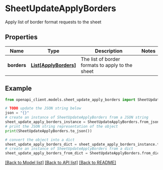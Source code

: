 # SheetUpdateApplyBorders

Apply list of border format requests to the sheet

## Properties

Name | Type | Description | Notes
------------ | ------------- | ------------- | -------------
**borders** | [**List[ApplyBorders]**](ApplyBorders.md) | The list of border formats to apply to the sheet | 

## Example

```python
from openapi_client.models.sheet_update_apply_borders import SheetUpdateApplyBorders

# TODO update the JSON string below
json = "{}"
# create an instance of SheetUpdateApplyBorders from a JSON string
sheet_update_apply_borders_instance = SheetUpdateApplyBorders.from_json(json)
# print the JSON string representation of the object
print(SheetUpdateApplyBorders.to_json())

# convert the object into a dict
sheet_update_apply_borders_dict = sheet_update_apply_borders_instance.to_dict()
# create an instance of SheetUpdateApplyBorders from a dict
sheet_update_apply_borders_from_dict = SheetUpdateApplyBorders.from_dict(sheet_update_apply_borders_dict)
```
[[Back to Model list]](../README.md#documentation-for-models) [[Back to API list]](../README.md#documentation-for-api-endpoints) [[Back to README]](../README.md)


